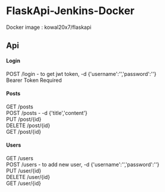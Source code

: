 # FlaskApi-Jenkins-Docker
 Docker image : kowal20x7/flaskapi

<h2>Api</h2>

<h4>Login</h4>
POST   /login    - to get jwt token, -d {'username':'','password':''}<br>
Bearer Token Required
<h4>Posts</h4>
GET    /posts<br>
POST   /posts    - -d {'title','content'}<br>
PUT    /post/{id}<br>
DELETE /post/{id}<br>
GET    /post/{id}<br>
<h4>Users</h4>
GET    /users<br>
POST   /users    - to add new user, -d {'username':'','password':''}<br>
PUT    /user/{id}<br>
DELETE /user/{id}<br>
GET    /user/{id}<br>
